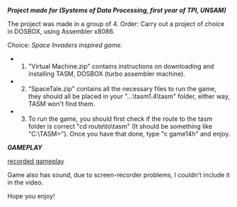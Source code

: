 _**Project made for (Systems of Data Processing, first year of TPI, UNSAM)**_

The project was made in a group of 4. Order: Carry out a project of choice in DOSBOX, using Assembler x8086.

Choice: _Space Invaders inspired game._

- 1) "Virtual Machine.zip" contains instructions on downloading and installing TASM, DOSBOX (turbo assembler machine).

- 2) "SpaceTale.zip" contains all the necessary files to run the game, they should all be placed in your "...\tasm1.4\tasm" folder, either way, TASM won't find them.

- 3) To run the game, you should first check if the route to the tasm folder is correct "cd route\to\tasm" (It should be something like "C:\TASM>"). Once you have that done, type "c game14h" and enjoy.
 
_**GAMEPLAY**_

[recorded gameplay](https://github.com/user-attachments/assets/d65c5111-c5f1-4cbe-87ec-fc0c5a3a431c)

Game also has sound, due to screen-recorder problems, I couldn't include it in the video.

Hope you enjoy!

